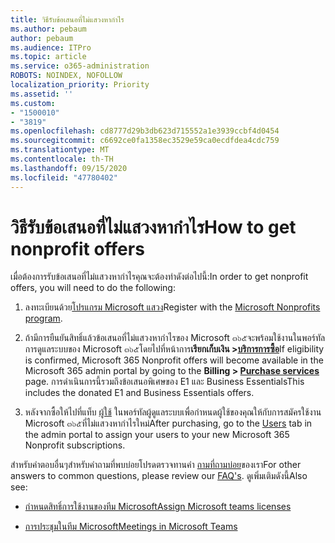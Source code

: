 ```yaml
---
title: วิธีรับข้อเสนอที่ไม่แสวงหากำไร
ms.author: pebaum
author: pebaum
ms.audience: ITPro
ms.topic: article
ms.service: o365-administration
ROBOTS: NOINDEX, NOFOLLOW
localization_priority: Priority
ms.assetid: ''
ms.custom:
- "1500010"
- "3819"
ms.openlocfilehash: cd8777d29b3db623d715552a1e3939ccbf4d0454
ms.sourcegitcommit: c6692ce0fa1358ec3529e59ca0ecdfdea4cdc759
ms.translationtype: MT
ms.contentlocale: th-TH
ms.lasthandoff: 09/15/2020
ms.locfileid: "47780402"
---
```

# <a name="how-to-get-nonprofit-offers"></a><span data-ttu-id="4687c-102">วิธีรับข้อเสนอที่ไม่แสวงหากำไร</span><span class="sxs-lookup"><span data-stu-id="4687c-102">How to get nonprofit offers</span></span>

<span data-ttu-id="4687c-103">เมื่อต้องการรับข้อเสนอที่ไม่แสวงหากำไรคุณจะต้องทำดังต่อไปนี้:</span><span class="sxs-lookup"><span data-stu-id="4687c-103">In order to get nonprofit offers, you will need to do the following:</span></span>

1. <span data-ttu-id="4687c-104">ลงทะเบียนด้วย[โปรแกรม Microsoft แสวง](https://go.microsoft.com/fwlink/p/?linkid=2008962)</span><span class="sxs-lookup"><span data-stu-id="4687c-104">Register with the [Microsoft Nonprofits program](https://go.microsoft.com/fwlink/p/?linkid=2008962).</span></span>

2. <span data-ttu-id="4687c-105">ถ้ามีการยืนยันสิทธิ์แล้วข้อเสนอที่ไม่แสวงหากำไรของ Microsoft ๓๖๕จะพร้อมใช้งานในพอร์ทัลการดูแลระบบของ Microsoft ๓๖๕โดยไปที่หน้าการ**เรียกเก็บเงิน >[บริการการซื้อ](https://go.microsoft.com/fwlink/p/?linkid=868433)**</span><span class="sxs-lookup"><span data-stu-id="4687c-105">If eligibility is confirmed, Microsoft 365 Nonprofit offers will become available in the Microsoft 365 admin portal by going to the **Billing > [Purchase services](https://go.microsoft.com/fwlink/p/?linkid=868433)** page.</span></span> <span data-ttu-id="4687c-106">การดำเนินการนี้รวมถึงข้อเสนอพิเศษของ E1 และ Business Essentials</span><span class="sxs-lookup"><span data-stu-id="4687c-106">This includes the donated E1 and Business Essentials offers.</span></span>

3. <span data-ttu-id="4687c-107">หลังจากซื้อให้ไปที่แท็บ [ผู้ใช้](https://admin.microsoft.com/Adminportal/Home#/users) ในพอร์ทัลผู้ดูแลระบบเพื่อกำหนดผู้ใช้ของคุณให้กับการสมัครใช้งาน Microsoft ๓๖๕ที่ไม่แสวงหากำไรใหม่</span><span class="sxs-lookup"><span data-stu-id="4687c-107">After purchasing, go to the [Users](https://admin.microsoft.com/Adminportal/Home#/users) tab in the admin portal to assign your users to your new Microsoft 365 Nonprofit subscriptions.</span></span>

<span data-ttu-id="4687c-108">สำหรับคำตอบอื่นๆสำหรับคำถามที่พบบ่อยโปรดตรวจทานคำ [ถามที่ถามบ่อย](https://www.microsoft.com/microsoft-365/nonprofit/office-365-nonprofit#coreui-heading-67lnrlz)ของเรา</span><span class="sxs-lookup"><span data-stu-id="4687c-108">For other answers to common questions, please review our [FAQ's](https://www.microsoft.com/microsoft-365/nonprofit/office-365-nonprofit#coreui-heading-67lnrlz).</span></span> <span data-ttu-id="4687c-109">ดูเพิ่มเติมดังนี้</span><span class="sxs-lookup"><span data-stu-id="4687c-109">Also see:</span></span>

- [<span data-ttu-id="4687c-110">กำหนดสิทธิ์การใช้งานของทีม Microsoft</span><span class="sxs-lookup"><span data-stu-id="4687c-110">Assign Microsoft teams licenses</span></span>](https://docs.microsoft.com/MicrosoftTeams/assign-teams-licenses)

- [<span data-ttu-id="4687c-111">การประชุมในทีม Microsoft</span><span class="sxs-lookup"><span data-stu-id="4687c-111">Meetings in Microsoft Teams</span></span>](https://docs.microsoft.com/MicrosoftTeams/tutorial-meetings-in-teams)
